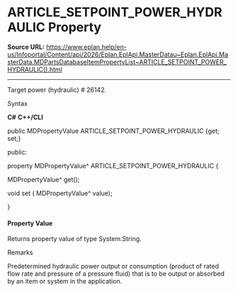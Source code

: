# ARTICLE_SETPOINT_POWER_HYDRAULIC Property

**Source URL:** https://www.eplan.help/en-us/Infoportal/Content/api/2026/Eplan.EplApi.MasterDatau~Eplan.EplApi.MasterData.MDPartsDatabaseItemPropertyList~ARTICLE_SETPOINT_POWER_HYDRAULIC().html

---

Target power (hydraulic) # 26142.

Syntax

**C#**
**C++/CLI**


public MDPropertyValue ARTICLE_SETPOINT_POWER_HYDRAULIC {get; set;}

public:

property MDPropertyValue^ ARTICLE_SETPOINT_POWER_HYDRAULIC {

   MDPropertyValue^ get();

   void set (    MDPropertyValue^ value);

}


#### Property Value

Returns property value of type System.String.

Remarks

Predetermined hydraulic power output or consumption (product of rated flow rate and pressure of a pressure fluid) that is to be output or absorbed by an item or system in the application.
